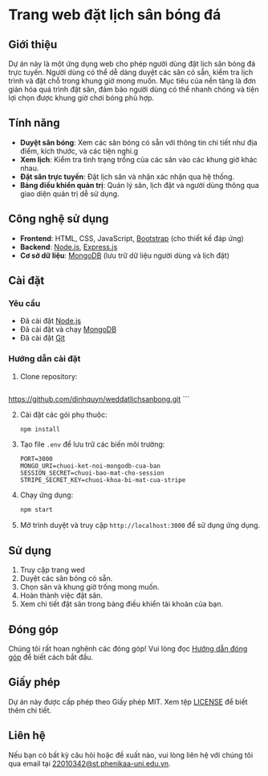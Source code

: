# Trang web đặt lịch sân bóng đá

## Giới thiệu

Dự án này là một ứng dụng web cho phép người dùng đặt lịch sân bóng đá trực tuyến. Người dùng có thể dễ dàng duyệt các sân có sẵn, kiểm tra lịch trình và đặt chỗ trong khung giờ mong muốn. Mục tiêu của nền tảng là đơn giản hóa quá trình đặt sân, đảm bảo người dùng có thể nhanh chóng và tiện lợi chọn được khung giờ chơi bóng phù hợp.

## Tính năng

- **Duyệt sân bóng**: Xem các sân bóng có sẵn với thông tin chi tiết như địa điểm, kích thước, và các tiện nghi.g
- **Xem lịch**: Kiểm tra tình trạng trống của các sân vào các khung giờ khác nhau.
- **Đặt sân trực tuyến**: Đặt lịch sân và nhận xác nhận qua hệ thống.
- **Bảng điều khiển quản trị**: Quản lý sân, lịch đặt và người dùng thông qua giao diện quản trị dễ sử dụng.

## Công nghệ sử dụng

- **Frontend**: HTML, CSS, JavaScript, [Bootstrap](https://getbootstrap.com/) (cho thiết kế đáp ứng)
- **Backend**: [Node.js](https://nodejs.org/), [Express.js](https://expressjs.com/)
- **Cơ sở dữ liệu**: [MongoDB](https://www.mongodb.com/) (lưu trữ dữ liệu người dùng và lịch đặt)

## Cài đặt

### Yêu cầu

- Đã cài đặt [Node.js](https://nodejs.org/)
- Đã cài đặt và chạy [MongoDB](https://www.mongodb.com/)
- Đã cài đặt [Git](https://git-scm.com/)

### Hướng dẫn cài đặt

1. Clone repository:

    ```bash
  https://github.com/dinhquyn/weddatlichsanbong.git
    ```

2. Cài đặt các gói phụ thuộc:

    ```bash
    npm install
    ```

3. Tạo file `.env` để lưu trữ các biến môi trường:

    ```env
    PORT=3000
    MONGO_URI=chuoi-ket-noi-mongodb-cua-ban
    SESSION_SECRET=chuoi-bao-mat-cho-session
    STRIPE_SECRET_KEY=chuoi-khoa-bi-mat-cua-stripe
    ```

4. Chạy ứng dụng:

    ```bash
    npm start
    ```

5. Mở trình duyệt và truy cập `http://localhost:3000` để sử dụng ứng dụng.

## Sử dụng

1. Truy cập trang wed
2. Duyệt các sân bóng có sẵn.
3. Chọn sân và khung giờ trống mong muốn.
4. Hoàn thành việc đặt sân.
5. Xem chi tiết đặt sân trong bảng điều khiển tài khoản của bạn.

## Đóng góp

Chúng tôi rất hoan nghênh các đóng góp! Vui lòng đọc [Hướng dẫn đóng góp](CONTRIBUTING.md) để biết cách bắt đầu.

## Giấy phép

Dự án này được cấp phép theo Giấy phép MIT. Xem tệp [LICENSE](LICENSE) để biết thêm chi tiết.

## Liên hệ

Nếu bạn có bất kỳ câu hỏi hoặc đề xuất nào, vui lòng liên hệ với chúng tôi qua email tại 22010342@st.phenikaa-uni.edu.vn.
